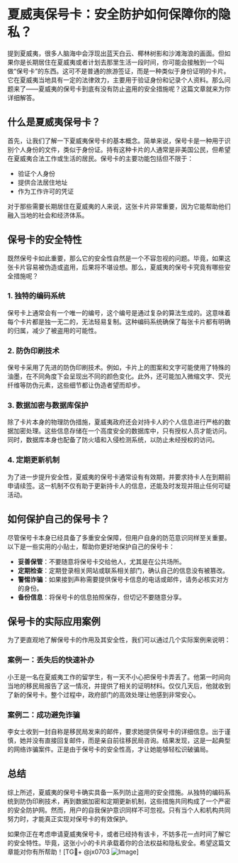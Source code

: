 # 夏威夷保号卡：安全防护如何保障你的隐私？

提到夏威夷，很多人脑海中会浮现出蓝天白云、椰林树影和沙滩海浪的画面。但如果你是长期居住在夏威夷或者计划去那里生活一段时间，你可能会接触到一个叫做“保号卡”的东西。这可不是普通的旅游签证，而是一种类似于身份证明的卡片。它在夏威夷当地具有一定的法律效力，主要用于验证身份和记录个人资料。那么问题来了——夏威夷的保号卡到底有没有防止盗用的安全措施呢？这篇文章就来为你详细解答。

## 什么是夏威夷保号卡？

首先，让我们了解一下夏威夷保号卡的基本概念。简单来说，保号卡是一种用于识别个人身份的文件，类似于身份证。持有这种卡片的人通常是非美国公民，但希望在夏威夷合法工作或生活的居民。保号卡的主要功能包括但不限于：

- 验证个人身份
- 提供合法居住地址
- 作为工作许可的凭证

对于那些需要长期居住在夏威夷的人来说，这张卡片非常重要，因为它能帮助他们融入当地的社会和经济体系。

## 保号卡的安全特性

既然保号卡如此重要，那么它的安全性自然是一个不容忽视的问题。毕竟，如果这张卡片容易被伪造或盗用，后果将不堪设想。那么，夏威夷的保号卡究竟有哪些安全措施呢？

### 1. 独特的编码系统

保号卡上通常会有一个唯一的编号，这个编号是通过复杂的算法生成的。这意味着每个卡片都是独一无二的，无法轻易复制。这种编码系统确保了每张卡片都有明确的归属，减少了被盗用的可能性。

### 2. 防伪印刷技术

保号卡采用了先进的防伪印刷技术。例如，卡片上的图案和文字可能使用了特殊的油墨，在不同角度下会呈现出不同的颜色变化。此外，还可能加入微缩文字、荧光纤维等防伪元素，这些细节都让伪造者望而却步。

### 3. 数据加密与数据库保护

除了卡片本身的物理防伪措施，夏威夷政府还会对持卡人的个人信息进行严格的数据加密处理。这些信息存储在一个高度安全的数据库中，只有授权人员才能访问。同时，数据库本身也配备了防火墙和入侵检测系统，以防止未经授权的访问。

### 4. 定期更新机制

为了进一步提升安全性，夏威夷的保号卡通常设有有效期，并要求持卡人在到期前申请续签。这一机制不仅有助于更新持卡人的信息，还能及时发现并阻止任何可疑活动。

## 如何保护自己的保号卡？

尽管保号卡本身已经具备了多重安全保障，但用户自身的防范意识同样至关重要。以下是一些实用的小贴士，帮助你更好地保护自己的保号卡：

- **妥善保管**：不要随意将保号卡交给他人，尤其是在公共场所。
- **定期检查**：定期登录相关网站或联系相关部门，确认自己的信息没有被篡改。
- **警惕诈骗**：如果接到声称需要提供保号卡信息的电话或邮件，请务必核实对方的身份。
- **备份信息**：将保号卡的信息拍照保存，但切记不要随意分享。

## 保号卡的实际应用案例

为了更直观地了解保号卡的作用及其安全性，我们可以通过几个实际案例来说明：

### 案例一：丢失后的快速补办

小王是一名在夏威夷工作的留学生，有一天不小心把保号卡弄丢了。他第一时间向当地的移民局报告了这一情况，并提供了相关的证明材料。仅仅几天后，他就收到了新的保号卡。整个过程中，政府部门的高效处理让他感到非常安心。

### 案例二：成功避免诈骗

李女士收到一封自称是移民局发来的邮件，要求她提供保号卡的详细信息。出于谨慎，她并没有直接回复邮件，而是亲自前往移民局咨询。结果发现，这是一起典型的网络诈骗案件。正是由于保号卡的安全性高，才让她能够轻松识破骗局。

## 总结

综上所述，夏威夷的保号卡确实具备一系列防止盗用的安全措施。从独特的编码系统到防伪印刷技术，再到数据加密和定期更新机制，这些措施共同构成了一个严密的安全防护网。然而，用户的自我保护意识同样不可忽视。只有当个人和机构共同努力时，才能真正实现对保号卡的有效保护。

如果你正在考虑申请夏威夷保号卡，或者已经持有该卡，不妨多花一点时间了解它的安全特性。毕竟，这张小小的卡片承载着你的合法权益和隐私安全。希望这篇文章能对你有所帮助！[TG💪+ @jx0703 ![Image](https://github.com/user-attachments/assets/dbca1d08-cadb-493c-b0ec-ad6f7a83f270)]
